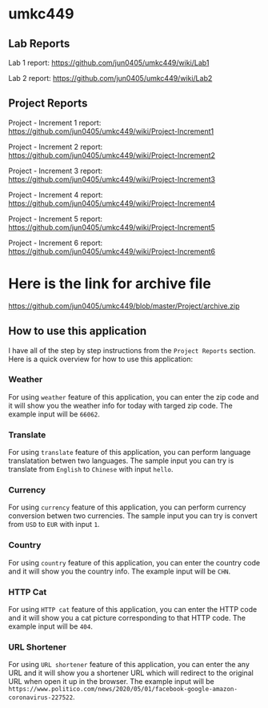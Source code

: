 # umkc449

## Lab Reports
Lab 1 report: https://github.com/jun0405/umkc449/wiki/Lab1

Lab 2 report: https://github.com/jun0405/umkc449/wiki/Lab2

## Project Reports
Project - Increment 1 report: https://github.com/jun0405/umkc449/wiki/Project-Increment1

Project - Increment 2 report: https://github.com/jun0405/umkc449/wiki/Project-Increment2

Project - Increment 3 report: https://github.com/jun0405/umkc449/wiki/Project-Increment3

Project - Increment 4 report: https://github.com/jun0405/umkc449/wiki/Project-Increment4

Project - Increment 5 report: https://github.com/jun0405/umkc449/wiki/Project-Increment5

Project - Increment 6 report: https://github.com/jun0405/umkc449/wiki/Project-Increment6

# Here is the link for archive file
https://github.com/jun0405/umkc449/blob/master/Project/archive.zip

## How to use this application
I have all of the step by step instructions from the `Project Reports` section. Here is a quick overview for how to use this application:

### Weather
For using `weather` feature of this application, you can enter the zip code and it will show you the weather info for today with targed zip code. The example input will be `66062`.

### Translate
For using `translate` feature of this application, you can perform language translatation betwen two languages. The sample input you can try is translate from `English` to `Chinese` with input `hello`.

### Currency
For using `currency` feature of this application, you can perform currency conversion betwen two currencies. The sample input you can try is convert from `USD` to `EUR` with input `1`.

### Country
For using `country` feature of this application, you can enter the country code and it will show you the country info. The example input will be `CHN`.

### HTTP Cat
For using `HTTP cat` feature of this application, you can enter the HTTP code and it will show you a cat picture corresponding to that HTTP code. The example input will be `404`.

### URL Shortener
For using `URL shortener` feature of this application, you can enter the any URL and it will show you a shortener URL which will redirect to the original URL when open it up in the browser. The example input will be `https://www.politico.com/news/2020/05/01/facebook-google-amazon-coronavirus-227522`.
